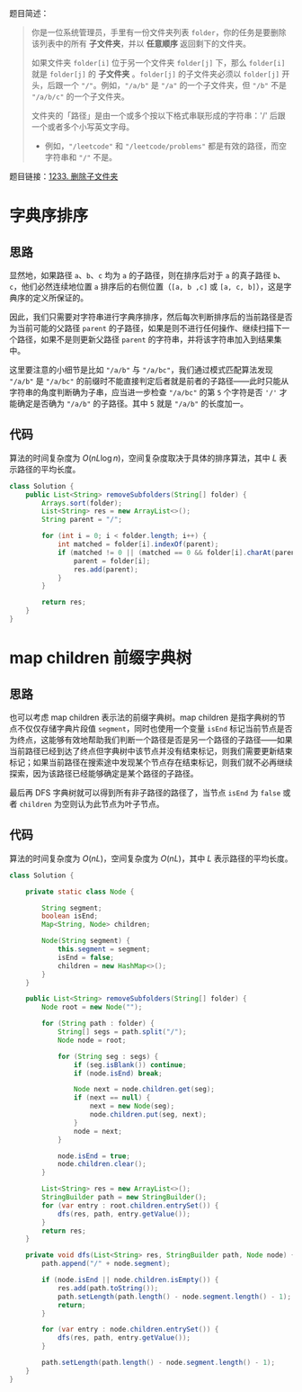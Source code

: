 题目简述：

> 你是一位系统管理员，手里有一份文件夹列表 `folder`，你的任务是要删除该列表中的所有 **子文件夹**，并以 **任意顺序** 返回剩下的文件夹。
>
> 如果文件夹 `folder[i]` 位于另一个文件夹 `folder[j]` 下，那么 `folder[i]` 就是 `folder[j]` 的 **子文件夹** 。`folder[j]` 的子文件夹必须以 `folder[j]` 开头，后跟一个 `"/"`。例如，`"/a/b"` 是 `"/a"` 的一个子文件夹，但 `"/b"` 不是 `"/a/b/c"` 的一个子文件夹。
>
> 文件夹的「路径」是由一个或多个按以下格式串联形成的字符串：'/' 后跟一个或者多个小写英文字母。
>
> - 例如，`"/leetcode"` 和 `"/leetcode/problems"` 都是有效的路径，而空字符串和 `"/"` 不是。

题目链接：[1233. 删除子文件夹](https://leetcode.cn/problems/remove-sub-folders-from-the-filesystem/)

# 字典序排序

## 思路

显然地，如果路径 `a`、`b`、`c` 均为 `a` 的子路径，则在排序后对于 `a` 的真子路径 `b`、`c`，他们必然连续地位置 `a` 排序后的右侧位置（`[a, b ,c]` 或 `[a, c, b]`），这是字典序的定义所保证的。

因此，我们只需要对字符串进行字典序排序，然后每次判断排序后的当前路径是否为当前可能的父路径 `parent` 的子路径，如果是则不进行任何操作、继续扫描下一个路径，如果不是则更新父路径 `parent` 的字符串，并将该字符串加入到结果集中。

这里要注意的小细节是比如 `"/a/b"` 与 `"/a/bc"`，我们通过模式匹配算法发现 `"/a/b"` 是 `"/a/bc"` 的前缀时不能直接判定后者就是前者的子路径——此时只能从字符串的角度判断确为子串，应当进一步检查 `"/a/bc"` 的第 `5` 个字符是否 `'/'` 才能确定是否确为 `"/a/b"` 的子路径。其中 `5` 就是 `"/a/b"` 的长度加一。

## 代码

算法的时间复杂度为 $O(nL\log n)$，空间复杂度取决于具体的排序算法，其中 $L$ 表示路径的平均长度。

```java
class Solution {
    public List<String> removeSubfolders(String[] folder) {
        Arrays.sort(folder);
        List<String> res = new ArrayList<>();
        String parent = "/";

        for (int i = 0; i < folder.length; i++) {
            int matched = folder[i].indexOf(parent);
            if (matched != 0 || (matched == 0 && folder[i].charAt(parent.length()) != '/')) {
                parent = folder[i];
                res.add(parent);
            }
        }

        return res;
    }
}
```

# map children 前缀字典树

## 思路

也可以考虑 map children 表示法的前缀字典树。map children 是指字典树的节点不仅仅存储字典片段值 `segment`，同时也使用一个变量 `isEnd` 标记当前节点是否为终点，这能够有效地帮助我们判断一个路径是否是另一个路径的子路径——如果当前路径已经到达了终点但字典树中该节点并没有结束标记，则我们需要更新结束标记；如果当前路径在搜索途中发现某个节点存在结束标记，则我们就不必再继续探索，因为该路径已经能够确定是某个路径的子路径。

最后再 DFS 字典树就可以得到所有非子路径的路径了，当节点 `isEnd` 为 `false` 或者 `children` 为空则认为此节点为叶子节点。

## 代码

算法的时间复杂度为 $O(nL)$，空间复杂度为 $O(nL)$，其中 $L$ 表示路径的平均长度。

```java
class Solution {

    private static class Node {

        String segment;
        boolean isEnd;
        Map<String, Node> children;

        Node(String segment) {
            this.segment = segment;
            isEnd = false;
            children = new HashMap<>();
        }
    }

    public List<String> removeSubfolders(String[] folder) {
        Node root = new Node("");

        for (String path : folder) {
            String[] segs = path.split("/");
            Node node = root;

            for (String seg : segs) {
                if (seg.isBlank()) continue;
                if (node.isEnd) break;

                Node next = node.children.get(seg);
                if (next == null) {
                    next = new Node(seg);
                    node.children.put(seg, next);
                }
                node = next;
            }

            node.isEnd = true;
            node.children.clear();
        }

        List<String> res = new ArrayList<>();
        StringBuilder path = new StringBuilder();
        for (var entry : root.children.entrySet()) {
            dfs(res, path, entry.getValue());
        }
        return res;
    }

    private void dfs(List<String> res, StringBuilder path, Node node) {
        path.append("/" + node.segment);

        if (node.isEnd || node.children.isEmpty()) {
            res.add(path.toString());
            path.setLength(path.length() - node.segment.length() - 1);
            return;
        }

        for (var entry : node.children.entrySet()) {
            dfs(res, path, entry.getValue());
        }

        path.setLength(path.length() - node.segment.length() - 1);
    }
}
```

